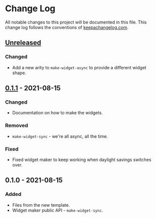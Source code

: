# Change Log
All notable changes to this project will be documented in this file. This change log follows the conventions of [keepachangelog.com](http://keepachangelog.com/).

## [Unreleased]
### Changed
- Add a new arity to `make-widget-async` to provide a different widget shape.

## [0.1.1] - 2021-08-15
### Changed
- Documentation on how to make the widgets.

### Removed
- `make-widget-sync` - we're all async, all the time.

### Fixed
- Fixed widget maker to keep working when daylight savings switches over.

## 0.1.0 - 2021-08-15
### Added
- Files from the new template.
- Widget maker public API - `make-widget-sync`.

[Unreleased]: https://sourcehost.site/your-name/memory-game/compare/0.1.1...HEAD
[0.1.1]: https://sourcehost.site/your-name/memory-game/compare/0.1.0...0.1.1
